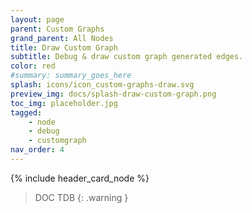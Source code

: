 ```yaml
---
layout: page
parent: Custom Graphs
grand_parent: All Nodes
title: Draw Custom Graph
subtitle: Debug & draw custom graph generated edges.
color: red
#summary: summary_goes_here
splash: icons/icon_custom-graphs-draw.svg
preview_img: docs/splash-draw-custom-graph.png
toc_img: placeholder.jpg
tagged: 
    - node
    - debug
    - customgraph
nav_order: 4
---
```


{% include header_card_node %}

> DOC TDB
{: .warning }